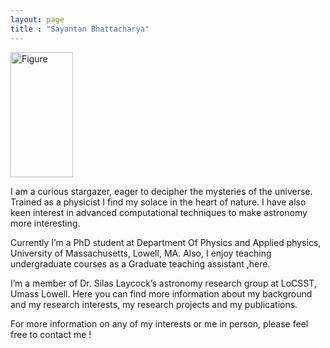```yaml
---
layout: page
title : "Sayantan Bhattacharya"
---
```

<div class="figure-container">
 <img src="/assests/1.jpg" alt="Figure" width="100" height="200">
</div>
 
 <p> I am a curious stargazer, eager to decipher the mysteries of the universe. Trained as a physicist I find my solace in the heart of nature. I have also keen interest in advanced computational techniques to make astronomy more interesting. 

  Currently I’m a PhD student at Department Of Physics and Applied physics, University of Massachusetts, Lowell, MA. Also, I enjoy teaching undergraduate courses as a Graduate teaching assistant ,here.

  I’m a member of Dr. Silas Laycock’s astronomy research group at LoCSST, Umass Lowell. Here you can find more information about my background and my research interests, my research projects and my publications.

For more information on any of my interests or me in person, please feel free to contact me ! </p>

